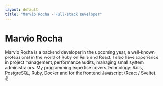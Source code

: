 ```yaml
---
layout: default
title: "Marvio Rocha - Full-stack Developer"
---
```


<div class="py-24 max-w-xl mx-auto text-center">
  <h1 class="text-xl mb-12">
    <span class="text-4xl block">
      Marvio Rocha
    </span>
 
  </h1>
<p>
   Marvio Rocha is a backend developer in the upcoming year, a well-known professional in the world of Ruby on Rails and React. I also have experience in project management, performance audits, managing small system administrators. My programming expertise covers technology: Rails, PostgreSQL, Ruby, Docker and for the frontend Javascript (React / Svelte). ✌️
</p>
 
</div>
